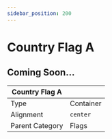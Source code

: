 ```yaml
---
sidebar_position: 200
---
```

    
# Country Flag A

## Coming Soon...

|     Country Flag A  ||
| -------- | ------- |
| Type  |  Container | Visibility | Image | Text  |
| Alignment |  `center`     |
| Parent Category    | Flags    |
